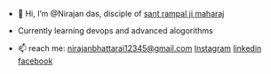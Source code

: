 - 👋 Hi, I’m @Nirajan das, disciple of <a href ="https://www.jagatgururampalji.org/en/life-history-sant-rampal-ji"> sant rampal ji maharaj</a>
- Currently learning devops and advanced alogorithms


- 📫 reach me: nirajanbhattarai12345@gmail.com
            <a href ="https://www.instagram.com/nirajan_______________/"> Instagram</a>
            <a href ="www.linkedin.com/in/nirajan-bhattarai-9847106343">linkedin</a>
            <a href ="https://www.facebook.com/people/Nirajan-Bhattarai/100010510514294/">facebook</a>
<!---
Nirajan1-droid/Nirajan1-droid is a ✨ special ✨ repository because its `README.md` (this file) appears on your GitHub profile.
You can click the Preview link to take a look at your changes.
--->
